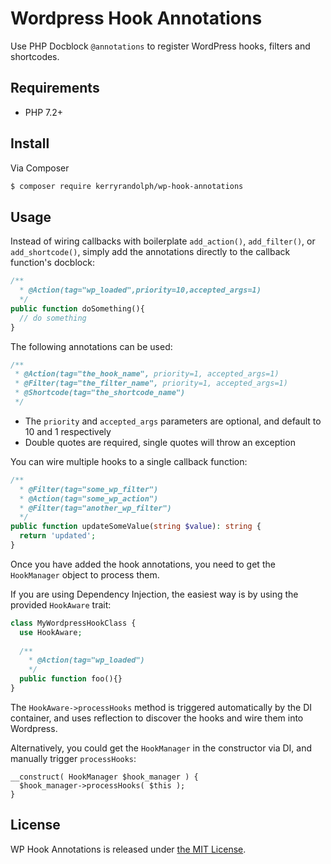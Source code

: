 # Wordpress Hook Annotations

Use PHP Docblock `@annotations` to register WordPress hooks, filters and shortcodes.

## Requirements

- PHP 7.2+

## Install

Via Composer

```bash
$ composer require kerryrandolph/wp-hook-annotations
```

## Usage

Instead of wiring callbacks with boilerplate `add_action()`, `add_filter()`, or `add_shortcode()`, 
simply add the annotations directly to the callback function's docblock:

```php
/**
  * @Action(tag="wp_loaded",priority=10,accepted_args=1)
  */
public function doSomething(){
  // do something
}
```

The following annotations can be used:

```php
/**
 * @Action(tag="the_hook_name", priority=1, accepted_args=1)
 * @Filter(tag="the_filter_name", priority=1, accepted_args=1)
 * @Shortcode(tag="the_shortcode_name")
 */
```

- The `priority` and `accepted_args` parameters are optional, and default to 10 and 1 respectively
- Double quotes are required, single quotes will throw an exception

You can wire multiple hooks to a single callback function:

```php
/**
  * @Filter(tag="some_wp_filter")
  * @Action(tag="some_wp_action")
  * @Filter(tag="another_wp_filter")
  */
public function updateSomeValue(string $value): string {
  return 'updated';
}
```

Once you have added the hook annotations, you need to get the `HookManager` object to process them.

If you are using Dependency Injection, the easiest way is by using the provided `HookAware` trait:

```php
class MyWordpressHookClass {
  use HookAware;
  
  /**
    * @Action(tag="wp_loaded")
    */
  public function foo(){}
}
```

The `HookAware->processHooks` method is triggered automatically by the DI container, and uses reflection to discover the hooks and wire them into Wordpress.

Alternatively, you could get the `HookManager` in the constructor via DI, and manually trigger `processHooks`:
```
__construct( HookManager $hook_manager ) {
  $hook_manager->processHooks( $this );
}
```

## License

WP Hook Annotations is released under [the MIT License](LICENSE).